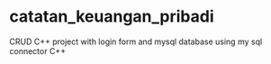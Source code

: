 # catatan_keuangan_pribadi
 CRUD C++ project with login form and mysql database using my sql connector C++
